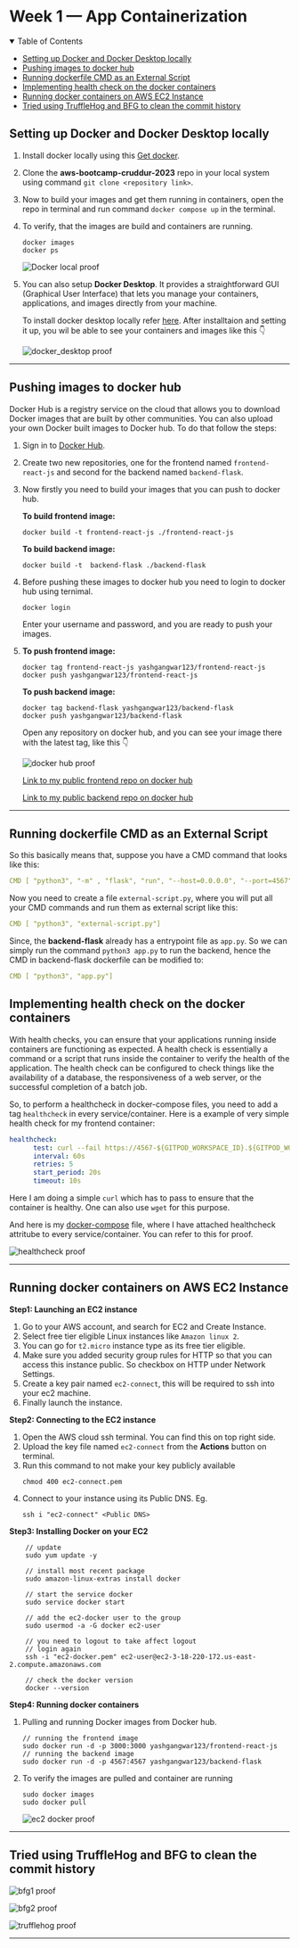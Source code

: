 # Week 1 — App Containerization

<details open="open">
<summary>Table of Contents</summary>

- [Setting up Docker and Docker Desktop locally](#setting-up-docker-and-docker-desktop-locally)
- [Pushing images to docker hub](#pushing-images-to-docker-hub)
- [Running dockerfile CMD as an External Script](#running-dockerfile-cmd-as-an-external-script)
- [Implementing health check on the docker containers](#implementing-health-check-on-the-docker-containers)
- [Running docker containers on AWS EC2 Instance](#running-docker-containers-on-aws-ec2-instance)
- [Tried using TruffleHog and BFG to clean the commit history](#tried-using-trufflehog-and-bfg-to-clean-the-commit-history)

</details>


## Setting up Docker and Docker Desktop locally

1) Install docker locally using this [Get docker](https://docs.docker.com/get-docker/).
2) Clone the **aws-bootcamp-cruddur-2023** repo in your local system using command `git clone <repository link>`.
3) Now to build your images and get them running in containers, open the repo in terminal and run command `docker compose up` in the terminal.
4) To verify, that the images are build and containers are running.
    
   ```
   docker images
   docker ps
   ```
   
   ![Docker local proof](../_docs/assets/week-1/docker_locally.jpg)
   
5) You can also setup **Docker Desktop**. It provides a straightforward GUI (Graphical User Interface) that lets you manage your containers, applications, and images 
   directly from your machine.

   To install docker desktop locally refer [here](https://docs.docker.com/desktop/). After installtaion and setting it up, you wil be able to see your containers and 
   images like this 👇

   ![docker_desktop proof](../_docs/assets/week-1/docker_desktop.jpg)

---

## Pushing images to docker hub

Docker Hub is a registry service on the cloud that allows you to download Docker images that are built by other communities. You can also upload your own Docker built images to Docker hub. To do that follow the steps:

1) Sign in to [Docker Hub](https://hub.docker.com/).
2) Create two new repositories, one for the frontend named `frontend-react-js` and second for the backend named `backend-flask`.
3) Now firstly you need to build your images that you can push to docker hub.
    
   **To build frontend image:**
   ```
   docker build -t frontend-react-js ./frontend-react-js
   ```
   
   **To build backend image:**
   ```
   docker build -t  backend-flask ./backend-flask
   ```
   
 4) Before pushing these images to docker hub you need to login to docker hub using ternimal.

    ```
    docker login
    ```
    Enter your username and password, and you are ready to push your images.
    
 5) **To push frontend image:**
    ```
    docker tag frontend-react-js yashgangwar123/frontend-react-js
    docker push yashgangwar123/frontend-react-js
    ```

    **To push backend image:**
    ```
    docker tag backend-flask yashgangwar123/backend-flask
    docker push yashgangwar123/backend-flask
    ```

    Open any repository on docker hub, and you can see your image there with the latest tag, like this 👇
    
    ![docker hub proof](../_docs/assets/week-1/dockerhub_frontend.jpg)
    
    [Link to my public frontend repo on docker hub](https://hub.docker.com/repository/docker/yashgangwar123/frontend-react-js/general)
    
    [Link to my public backend repo on docker hub](https://hub.docker.com/repository/docker/yashgangwar123/backend-flask/general)
    
---

## Running dockerfile CMD as an External Script
   
  So this basically means that, suppose you have a CMD command that looks like this:
  ```yml
  CMD [ "python3", "-m" , "flask", "run", "--host=0.0.0.0", "--port=4567"]
  ```

  Now you need to create a file `external-script.py`, where you will put all your CMD commands and run them as external script like this:
  ```yml
  CMD [ "python3", "external-script.py"]
  ```

  Since, the **backend-flask** already has a entrypoint file as `app.py`. So we can simply run the command `python3 app.py` to run the backend, hence the CMD in 
  backend-flask dockerfile can be modified to:
  ```yml
  CMD [ "python3", "app.py"]
  ```

## Implementing health check on the docker containers 

With health checks, you can ensure that your applications running inside containers are functioning as expected. A health check is essentially a command or a script that runs inside the container to verify the health of the application. The health check can be configured to check things like the availability of a database, the responsiveness of a web server, or the successful completion of a batch job.

So, to perform a healthcheck in docker-compose files, you need to add a tag `healthcheck` in every service/container. Here is a example of very simple health check for my frontend container:

```yml
healthcheck:
      test: curl --fail https://4567-${GITPOD_WORKSPACE_ID}.${GITPOD_WORKSPACE_CLUSTER_HOST}/api/activities/home || exit 1
      interval: 60s
      retries: 5
      start_period: 20s
      timeout: 10s
```

Here I am doing a simple `curl` which has to pass to ensure that the container is healthy. One can also use `wget` for this purpose.

And here is my [docker-compose](../docker-compose.yml) file, where I have attached healthcheck attritube to every service/container. You can refer to this for proof.

![healthcheck proof](../_docs/assets/week-1/heathcheck_status.jpg)

---

## Running docker containers on AWS EC2 Instance

**Step1: Launching an EC2 instance**

1) Go to your AWS account, and search for EC2 and Create Instance.
2) Select free tier eligible Linux instances like `Amazon linux 2`.
3) You can go for `t2.micro` instance type as its free tier eligible.
4) Make sure you added security group rules for HTTP so that you can access this instance public. So checkbox on HTTP under Network Settings.
5) Create a key pair named `ec2-connect`, this will be required to ssh into your ec2 machine.
6) Finally launch the instance.

**Step2: Connecting to the EC2 instance**

1) Open the AWS cloud ssh terminal. You can find this on top right side.
2) Upload the key file named `ec2-connect` from the **Actions** button on terminal.
3) Run this command to not make your key publicly available
   ```
   chmod 400 ec2-connect.pem
   ```
4) Connect to your instance using its Public DNS. Eg.
   ```
   ssh i "ec2-connect" <Public DNS>
   ```

**Step3: Installing Docker on your EC2**

```
    // update
    sudo yum update -y

    // install most recent package
    sudo amazon-linux-extras install docker

    // start the service docker
    sudo service docker start

    // add the ec2-docker user to the group
    sudo usermod -a -G docker ec2-user

    // you need to logout to take affect logout
    // login again
    ssh -i "ec2-docker.pem" ec2-user@ec2-3-18-220-172.us-east-2.compute.amazonaws.com

    // check the docker version
    docker --version
  ```

**Step4: Running docker containers**

  1) Pulling and running Docker images from Docker hub.
     ```
     // running the frontend image
     sudo docker run -d -p 3000:3000 yashgangwar123/frontend-react-js 
     // running the backend image
     sudo docker run -d -p 4567:4567 yashgangwar123/backend-flask
     ```

   2) To verify the images are pulled and container are running
      ```
      sudo docker images
      sudo docker pull
      ```
      
      ![ec2 docker proof](../_docs/assets/week-1/ec2_docker.jpg)
      
---

## Tried using TruffleHog and BFG to clean the commit history

   ![bfg1 proof](../_docs/assets/week-1/bfg1.jpg)

   ![bfg2 proof](../_docs/assets/week-1/bfg2.jpg)
   
   ![trufflehog proof](../_docs/assets/week-1/trufflehog.jpg)

---








